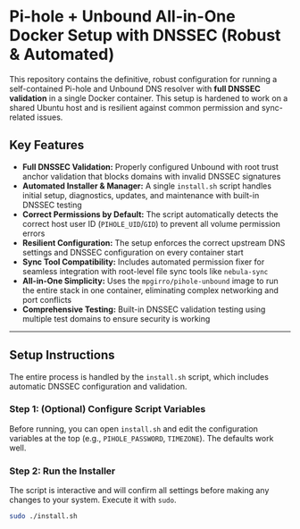 # Pi-hole + Unbound All-in-One Docker Setup with DNSSEC (Robust & Automated)

This repository contains the definitive, robust configuration for running a self-contained Pi-hole and Unbound DNS resolver with **full DNSSEC validation** in a single Docker container. This setup is hardened to work on a shared Ubuntu host and is resilient against common permission and sync-related issues.

## Key Features

*   **Full DNSSEC Validation:** Properly configured Unbound with root trust anchor validation that blocks domains with invalid DNSSEC signatures
*   **Automated Installer & Manager:** A single `install.sh` script handles initial setup, diagnostics, updates, and maintenance with built-in DNSSEC testing
*   **Correct Permissions by Default:** The script automatically detects the correct host user ID (`PIHOLE_UID`/`GID`) to prevent all volume permission errors
*   **Resilient Configuration:** The setup enforces the correct upstream DNS settings and DNSSEC configuration on every container start
*   **Sync Tool Compatibility:** Includes automated permission fixer for seamless integration with root-level file sync tools like `nebula-sync`
*   **All-in-One Simplicity:** Uses the `mpgirro/pihole-unbound` image to run the entire stack in one container, eliminating complex networking and port conflicts
*   **Comprehensive Testing:** Built-in DNSSEC validation testing using multiple test domains to ensure security is working

---

## Setup Instructions

The entire process is handled by the `install.sh` script, which includes automatic DNSSEC configuration and validation.

### Step 1: (Optional) Configure Script Variables
Before running, you can open `install.sh` and edit the configuration variables at the top (e.g., `PIHOLE_PASSWORD`, `TIMEZONE`). The defaults work well.

### Step 2: Run the Installer
The script is interactive and will confirm all settings before making any changes to your system. Execute it with `sudo`.

```bash
sudo ./install.sh
